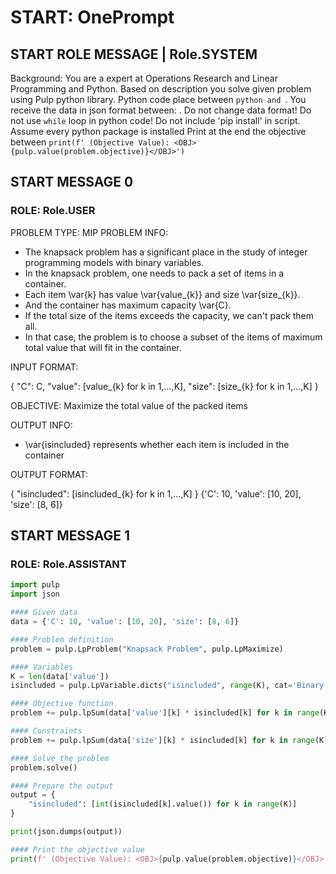 # START: OnePrompt 
## START ROLE MESSAGE | Role.SYSTEM 
Background: You are a expert at Operations Research and Linear Programming and Python. Based on description you solve given problem using Pulp python library. Python code place between ```python and ```. You receive the data in json format between: <DATA></DATA>. Do not change data format! Do not use `while` loop in python code! Do not include 'pip install' in script. Assume every python package is installed Print at the end the objective between <OBJ></OBJ> `print(f' (Objective Value): <OBJ>{pulp.value(problem.objective)}</OBJ>')`  
## START MESSAGE 0 
### ROLE: Role.USER
<DESCRIPTION>
PROBLEM TYPE: MIP
PROBLEM INFO:

- The knapsack problem has a significant place in the study of integer programming models with binary variables. 
- In the knapsack problem, one needs to pack a set of items in a container.
- Each item \var{k} has value \var{value_{k}} and size \var{size_{k}}.
- And the container has maximum capacity \var{C}. 
- If the total size of the items exceeds the capacity, we can't pack them all. 
- In that case, the problem is to choose a subset of the items of maximum total value that will fit in the container. 

INPUT FORMAT:

{
	"C": C,
	"value": [value_{k} for k in 1,...,K],
	"size": [size_{k} for k in 1,...,K]
}


OBJECTIVE: Maximize the total value of the packed items

OUTPUT INFO:

- \var{isincluded} represents whether each item is included in the container

OUTPUT FORMAT:

{
	"isincluded": [isincluded_{k} for k in 1,...,K]
}
</DESCRIPTION>
<DATA>
{'C': 10, 'value': [10, 20], 'size': [8, 6]}</DATA>


## START MESSAGE 1 
### ROLE: Role.ASSISTANT
```python
import pulp
import json

#### Given data
data = {'C': 10, 'value': [10, 20], 'size': [8, 6]}

#### Problem definition
problem = pulp.LpProblem("Knapsack Problem", pulp.LpMaximize)

#### Variables
K = len(data['value'])
isincluded = pulp.LpVariable.dicts("isincluded", range(K), cat='Binary')

#### Objective function
problem += pulp.lpSum(data['value'][k] * isincluded[k] for k in range(K))

#### Constraints
problem += pulp.lpSum(data['size'][k] * isincluded[k] for k in range(K)) <= data['C']

#### Solve the problem
problem.solve()

#### Prepare the output
output = {
    "isincluded": [int(isincluded[k].value()) for k in range(K)]
}

print(json.dumps(output))

#### Print the objective value
print(f' (Objective Value): <OBJ>{pulp.value(problem.objective)}</OBJ>')
```

